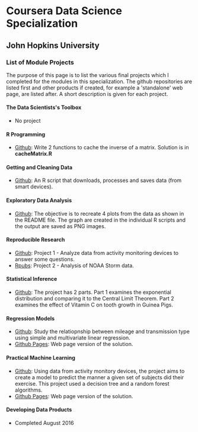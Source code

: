 # Coursera Data Science Specialization
## John Hopkins University

### List of Module Projects

The purpose of this page is to list the various final projects which I completed for the modules in this specialization. The github repositories are listed first and other products if created, for example a 'standalone' web page, are listed after. A short description is given for each project.

#### The Data Scientists's Toolbox
* No project

#### R Programming
* [Github](https://github.com/azmimr/ProgrammingAssignment2): Write 2 functions to cache the inverse of a matrix. Solution is in **cacheMatrix.R**

#### Getting and Cleaning Data
* [Github](https://github.com/azmimr/Getting_Cleaning_Data_Project): An R script that downloads, processes and saves data (from smart devices).

#### Exploratory Data Analysis
* [Github](https://github.com/azmimr/ExData_Plotting1): The objective is to recreate 4 plots from the data as shown in the README file. The graph are created in the individual R scripts and the output are saved as PNG images.

#### Reproducible Research
* [Github](https://github.com/azmimr/RepData_PeerAssessment1): Project 1 - Analyze data from activity monitoring devices to answer some questions.
* [Rpubs](http://rpubs.com/azmimr/165777): Project 2 - Analysis of NOAA Storm data.

#### Statistical Inference
* [Github](https://github.com/azmimr/Stat_Inference): The project has 2 parts. Part 1 examines the exponential distribution and comparing it to the Central Limit Theorem. Part 2 examines the effect of Vitamin C on tooth growth in Guinea Pigs.

#### Regression Models
* [Github](https://github.com/azmimr/Regression_Models): Study the relatiopnship between mileage and transmission type using simple and multivariate linear regression.
* [Github Pages](http://azmimr.github.io/Regression_Models/project.html): Web page version of the solution.

#### Practical Machine Learning
* [Github](https://github.com/azmimr/Practical_Machine_Learning_Project ): Using data from activity monitory devices, the project aims to create a model to predict the manner a given set of subjects did their exercise. This project used a decision tree and a random forest algorithms.
* [Github Pages](http://azmimr.github.io/Practical_Machine_Learning_Project/): Web page version of the solution.

#### Developing Data Products
* Completed August 2016

